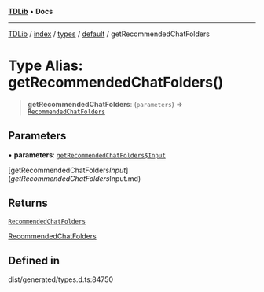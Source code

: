 [**TDLib**](../../../../../../README.md) • **Docs**

***

[TDLib](../../../../../../modules.md) / [index](../../../../../README.md) / [types](../../../README.md) / [default](../README.md) / getRecommendedChatFolders

# Type Alias: getRecommendedChatFolders()

> **getRecommendedChatFolders**: (`parameters`) => [`RecommendedChatFolders`](RecommendedChatFolders.md)

## Parameters

• **parameters**: [`getRecommendedChatFolders$Input`](getRecommendedChatFolders$Input.md)

[getRecommendedChatFolders$Input](getRecommendedChatFolders$Input.md)

## Returns

[`RecommendedChatFolders`](RecommendedChatFolders.md)

[RecommendedChatFolders](RecommendedChatFolders.md)

## Defined in

dist/generated/types.d.ts:84750
